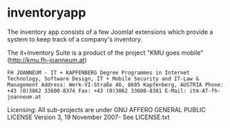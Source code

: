 # inventoryapp

The inventory app consists of a few Joomla! extensions which provide a system to keep track of a company's inventory.

The it+Inventory Suite is a product of the project "KMU goes mobile" (http://kmu.fh-joanneum.at)

`
FH JOANNEUM - IT + KAPFENBERG Degree Programmes in Internet Technology, Software Design, IT + Mobile Security and IT-Law & Management
Address: Werk-VI-Straße 46, 8605 Kapfenberg, AUSTRIA
Phone: +43 (0)3862 33600-8374
Fax: +43 (0)3862 33600-8381
E-Mail: itm-AT-fh-joanneum.at
`

Licensing: All sub-projects are under GNU AFFERO GENERAL PUBLIC LICENSE Version 3, 19 November 2007- See LICENSE.txt

